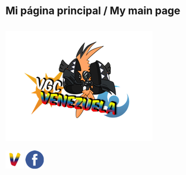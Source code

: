 # Mi página principal / My main page

# [![VGC Venezuela][logo]](https://jalexl07.github.io/LigaVGCVenezuela/ "Liga VGC Venezuela")

[![Home][web]](https://jalexl07.github.io/ "Home") [![Mi Facebook][facebook]](https://www.facebook.com/jalexander07 "Mi Facebook")

[facebook]: https://github.com/JAlexL07/JAlexL07.github.io/raw/master/images/fb-icon.png "My Facebook/Mi Facebook"
[web]: https://github.com/JAlexL07/JAlexL07.github.io/raw/master/images/web-icon.png "Home"
[logo]: https://github.com/JAlexL07/JAlexL07.github.io/raw/master/images/logo1.png "VGC Venezuela"
